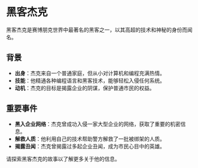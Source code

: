 # 黑客杰克

黑客杰克是赛博朋克世界中最著名的黑客之一，以其高超的技术和神秘的身份而闻名。

## 背景

- **出身**：杰克来自一个普通家庭，但从小对计算机和编程充满热情。
- **技能**：他精通各种编程语言和黑客技术，能够轻松入侵任何系统。
- **动机**：杰克的目标是揭露企业的阴谋，保护普通市民的权益。

## 重要事件

- **黑入企业网络**：杰克曾成功入侵一家大型企业的网络，获取了重要的机密信息。
- **解救人质**：他利用自己的技术帮助警方解救了一批被绑架的人质。
- **揭露丑闻**：杰克曾揭露过多起企业丑闻，成为市民心目中的英雄。

请探索黑客杰克的故事以了解更多关于他的信息。
